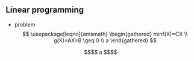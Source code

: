 ## Linear programming
- problem
$$
\usepackage[leqno]{amsmath}
\begin{gathered}
minf(X)=CX \\
g(X)=AX=B \geq 0 \\
a
\end{gathered}
$$
```math
$$
a
$$
```